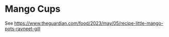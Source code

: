 # Mango Cups

See https://www.theguardian.com/food/2023/may/05/recipe-little-mango-pots-ravneet-gill
